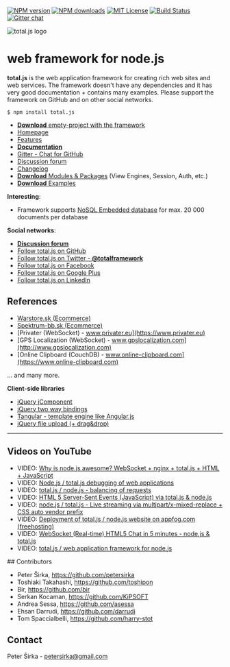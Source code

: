 [![NPM version][npm-version-image]][npm-url] [![NPM downloads][npm-downloads-image]][npm-url] [![MIT License][license-image]][license-url] [![Build Status][travis-image]][travis-url] [![Gitter chat](https://badges.gitter.im/totaljs/framework.png)](https://gitter.im/totaljs/framework)

![total.js logo](https://www.totaljs.com/download/logo-black.png)

web framework for node.js
=========================

__total.js__ is the web application framework for creating rich web sites and web services. The framework doesn't have any dependencies and it has very good documentation + contains many examples. Please support the framework on GitHub and on other social networks.

```
$ npm install total.js
```

- [__Download__ empty-project with the framework](https://github.com/totaljs/framework/releases)
- [Homepage](http://www.totaljs.com)
- [Features](http://www.totaljs.com/features/)
- [__Documentation__](http://docs.totaljs.com)
- [Gitter - Chat for GitHub](https://gitter.im/totaljs/framework)
- [Discussion forum](https://groups.google.com/forum/#!forum/totaljs)
- [Changelog](https://github.com/totaljs/framework/blob/master/changes.txt)
- [__Download__ Modules & Packages](https://github.com/totaljs/modules) (View Engines, Session, Auth, etc.)
- [__Download__ Examples](https://github.com/totaljs/examples)

__Interesting__:

- Framework supports [NoSQL Embedded database](https://github.com/petersirka/nosql) for max. 20 000 documents per database

__Social networks__:

- [__Discussion forum__](https://groups.google.com/forum/#!forum/totaljs)
- [Follow total.js on GitHub](https://github.com/totaljs/framework)
- [Follow total.js on Twitter - __@totalframework__](https://twitter.com/totalframework)
- [Follow total.js on Facebook](https://www.facebook.com/totaljs.web.framework)
- [Follow total.js on Google Plus](https://plus.google.com/u/0/113175077493180148081/posts)
- [Follow total.js on LinkedIn](https://www.linkedin.com/groups/totaljs-8109884)

References
----------

- [Warstore.sk (Ecommerce)](https://www.warstore.sk)
- [Spektrum-bb.sk (Ecommerce)](https://www.spektrum-bb.sk)
- [Privater (WebSocket) - www.privater.eu](https://www.privater.eu)
- [GPS Localization (WebSocket) - www.gpslocalization.com](http://www.gpslocalization.com)
- [Online Clipboard (CouchDB) - www.online-clipboard.com](https://www.online-clipboard.com)

... and many more.

__Client-side libraries__

- [jQuery jComponent](https://github.com/petersirka/jComponent)
- [jQuery two way bindings](https://github.com/petersirka/jquery.bindings)
- [Tangular - template engine like Angular.js](https://github.com/petersirka/Tangular)
- [jQuery file upload (+ drag&drop)](https://github.com/petersirka/jquery.upload)

***

Videos on YouTube
-----------------

- VIDEO: [Why is node.js awesome? WebSocket + nginx + total.js + HTML + JavaScript ](http://www.youtube.com/watch?v=4Vrqx0UnpYk)
- VIDEO: [Node.js / total.js debugging of web applications](http://www.youtube.com/watch?v=4wLq_bJ_sfs)
- VIDEO: [total.js / node.js - balancing of requests](http://www.youtube.com/watch?v=1VOJ7cWoboo)
- VIDEO: [HTML 5 Server-Sent Events (JavaScript) via total.js & node.js](http://www.youtube.com/watch?v=XoWIv3xGxR4)
- VIDEO: [node.js / total.js - Live streaming via multipart/x-mixed-replace + CSS auto vendor prefix](http://www.youtube.com/watch?v=qZqO4c4Fw2k)
- VIDEO: [Deployment of total.js / node.js website on appfog.com (freehosting)](http://www.youtube.com/watch?v=kZvCCyR6iBI)
- VIDEO: [WebSocket (Real-time) HTML5 Chat in 5 minutes - node.js & total.js](http://www.youtube.com/watch?v=lW1vsKMUaKg)
- VIDEO: [total.js / web application framework for node.js](http://www.youtube.com/watch?v=3GMQJki82Lo)

## Contributors

- Peter Širka, <https://github.com/petersirka>
- Toshiaki Takahashi, <https://github.com/toshipon>
- Bir, <https://github.com/bir>
- Serkan Kocaman, <https://github.com/KiPSOFT>
- Andrea Sessa, <https://github.com/asessa>
- Ehsan Darrudi, <https://github.com/darrudi>
- Tom Spaccialbelli, <https://github.com/harry-stot>

## Contact

Peter Širka - <petersirka@gmail.com>

[license-image]: http://img.shields.io/badge/license-MIT-blue.svg?style=flat
[license-url]: license.txt

[npm-url]: https://npmjs.org/package/total.js
[npm-version-image]: http://img.shields.io/npm/v/total.js.svg?style=flat
[npm-downloads-image]: http://img.shields.io/npm/dm/total.js.svg?style=flat

[travis-url]: http://travis-ci.org/totaljs/framework
[travis-image]: http://img.shields.io/travis/totaljs/framework.svg?style=flat
